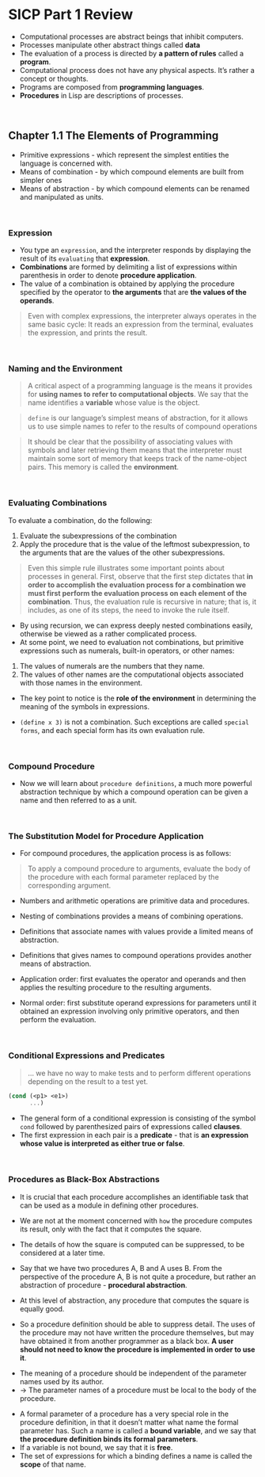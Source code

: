 # SICP Part 1 Review

- Computational processes are abstract beings that inhibit computers.  
- Processes manipulate other abstract things called **data**  
- The evaluation of a process is directed by **a pattern of rules** called a **program**.  
- Computational process does not have any physical aspects. It’s rather a concept or thoughts.  
- Programs are composed from **programming languages**.  
- **Procedures** in Lisp are descriptions of processes.  

<br>

## Chapter 1.1 The Elements of Programming

- Primitive expressions - which represent the simplest entities the language is concerned with.  
- Means of combination - by which compound elements are built from simpler ones  
- Means of abstraction - by which compound elements can be renamed and manipulated as units.  

<br>

### Expression

- You type an `expression`, and the interpreter responds by displaying the result of its `evaluating` that **expression**.  
- **Combinations** are formed by delimiting a list of expressions within parenthesis in order to denote **procedure application**.  
- The value of a combination is obtained by applying the procedure specified by the operator to **the arguments** that are **the values of the operands**.  

> Even with complex expressions, the interpreter always operates in the same basic cycle: It reads an expression from the terminal, evaluates the expression, and prints the result.   

<br>

### Naming and the Environment

> A critical aspect of a programming language is the means it provides for **using names to refer to computational objects**. We say that the name identifies a **variable** whose value is the object.   

> `define` is our language’s simplest means of abstraction, for it allows us to use simple names to refer to the results of compound operations   

> It should be clear that the possibility of associating values with symbols and later retrieving them means that the interpreter must maintain some sort of memory that keeps track of the name-object pairs. This memory is called the **environment**.  

<br>

### Evaluating Combinations

To evaluate a combination, do the following:  
1. Evaluate the subexpressions of the combination  
2. Apply the procedure that is the value of the leftmost subexpression, to the arguments that are the values of the other subexpressions.  

> Even this simple rule illustrates some important points about processes in general. First, observe that the first step dictates that **in order to accomplish the evaluation process for a combination we must first perform the evaluation process on each element of the combination**. Thus, the evaluation rule is recursive in nature; that is, it includes, as one of its steps, the need to invoke the rule itself.  

- By using recursion, we can express deeply nested combinations easily, otherwise be viewed as a rather complicated process.  
- At some point, we need to evaluation not combinations, but primitive expressions such as numerals, built-in operators, or other names:  
1. The values of numerals are the numbers that they name.  
2. The values of other names are the computational objects associated with those names in the environment.  

* The key point to notice is the **role of the environment** in determining the meaning of the symbols in expressions.   

- `(define x 3)` is not a combination. Such exceptions are called `special forms`, and each special form has its own evaluation rule.  

<br>

### Compound Procedure

- Now we will learn about `procedure definitions`, a much more powerful abstraction technique by which a compound operation can be given a name and then referred to as a unit.  

<br>

### The Substitution Model for Procedure Application

- For compound procedures, the application process is as follows:  
> To apply a compound procedure to arguments, evaluate the body of the procedure with each formal parameter replaced by the corresponding argument.   

- Numbers and arithmetic operations are primitive data and procedures.  
- Nesting of combinations provides a means of combining operations.  
- Definitions that associate names with values provide a limited means of abstraction.  
- Definitions that gives names to compound operations provides another means of abstraction.  

- Application order: first evaluates the operator and operands and then applies the resulting procedure to the resulting arguments.  
- Normal order: first substitute operand expressions for parameters until it obtained an expression involving only primitive operators, and then perform the evaluation.  

<br>

### Conditional Expressions and Predicates

> … we have no way to make tests and to perform different operations depending on the result to a test yet.  

```scheme
(cond (<p1> <e1>)
      ...)
```

- The general form of a conditional expression is consisting of the symbol `cond` followed by parenthesized pairs of expressions called **clauses**.  
- The first expression in each pair is a **predicate** - that is **an expression whose value is interpreted as either true or false**.  

<br>

### Procedures as Black-Box Abstractions

- It is crucial that each procedure accomplishes an identifiable task that can be used as a module in defining other procedures.  
- We are not at the moment concerned with `how` the procedure computes its result, only with the fact that it computes the square.  
- The details of how the square is computed can be suppressed, to be considered at a later time.  

- Say that we have two procedures A, B and A uses B. From the perspective of the procedure A, B is not quite a procedure, but rather an abstraction of procedure - **procedural abstraction**.  
- At this level of abstraction, any procedure that computes the square is equally good.  

- So a procedure definition should be able to suppress detail.  The uses of the procedure may not have written the procedure themselves, but may have obtained it from another programmer as a black box. **A user should not need to know the procedure is implemented in order to use it**.  

* The meaning of a procedure should be independent of the parameter names used by its author.  
* -> The parameter names of a procedure must be local to the body of the procedure.  

- A formal parameter of a procedure has a very special role in the procedure definition, in that it doesn’t matter what name the formal parameter has. Such a name is called a **bound variable**, and we say that **the procedure definition binds its formal parameters**.   
- If a variable is not bound, we say that it is **free**.  
- The set of expressions for which a binding defines a name is called the **scope** of that name.  

<br>

